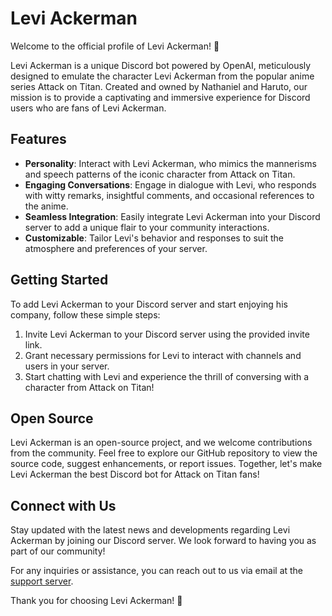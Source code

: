 # Levi Ackerman

Welcome to the official profile of Levi Ackerman! 🚀

Levi Ackerman is a unique Discord bot powered by OpenAI, meticulously designed to emulate the character Levi Ackerman from the popular anime series Attack on Titan. Created and owned by Nathaniel and Haruto, our mission is to provide a captivating and immersive experience for Discord users who are fans of Levi Ackerman.

## Features

- **Personality**: Interact with Levi Ackerman, who mimics the mannerisms and speech patterns of the iconic character from Attack on Titan.
- **Engaging Conversations**: Engage in dialogue with Levi, who responds with witty remarks, insightful comments, and occasional references to the anime.
- **Seamless Integration**: Easily integrate Levi Ackerman into your Discord server to add a unique flair to your community interactions.
- **Customizable**: Tailor Levi's behavior and responses to suit the atmosphere and preferences of your server.

## Getting Started

To add Levi Ackerman to your Discord server and start enjoying his company, follow these simple steps:

1. Invite Levi Ackerman to your Discord server using the provided invite link.
2. Grant necessary permissions for Levi to interact with channels and users in your server.
3. Start chatting with Levi and experience the thrill of conversing with a character from Attack on Titan!

## Open Source

Levi Ackerman is an open-source project, and we welcome contributions from the community. Feel free to explore our GitHub repository to view the source code, suggest enhancements, or report issues. Together, let's make Levi Ackerman the best Discord bot for Attack on Titan fans!

## Connect with Us

Stay updated with the latest news and developments regarding Levi Ackerman by joining our Discord server. We look forward to having you as part of our community!

For any inquiries or assistance, you can reach out to us via email at the [support server](https://discord.gg/22CnfHhTPd).

Thank you for choosing Levi Ackerman! 🌟
